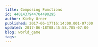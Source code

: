 ```yaml
---
title: Composing Functions
id: 4401437944704490295
author: Kirby Urner
published: 2017-06-17T16:14:00.001-07:00
updated: 2017-06-18T08:45:58.785-07:00
blog: world_game
tags: 
---
```


